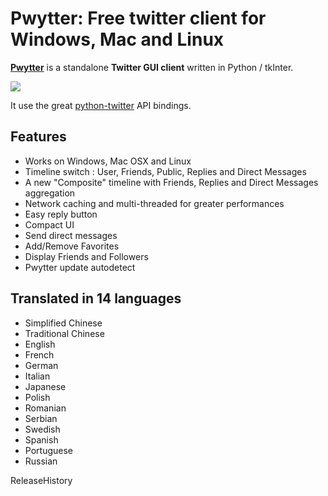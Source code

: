 # Pwytter: Free twitter client for Windows, Mac and Linux #

**[Pwytter](http://www.pwytter.com/)** is a standalone **Twitter GUI client** written in Python / tkInter.

[![](http://www.pwytter.com/wp-content/uploads/2007/07/pwytter05.jpg)](http://www.pwytter.com/)

It use the great [python-twitter](http://code.google.com/p/python-twitter/) API bindings.

## Features ##
  * Works on Windows, Mac OSX and Linux
  * Timeline switch : User, Friends, Public, Replies and Direct Messages
  * A new "Composite" timeline with Friends, Replies and Direct Messages aggregation
  * Network caching and multi-threaded for greater performances
  * Easy reply button
  * Compact UI
  * Send direct messages
  * Add/Remove Favorites
  * Display Friends and Followers
  * Pwytter update autodetect



## Translated in 14 languages ##
  * Simplified Chinese
  * Traditional Chinese
  * English
  * French
  * German
  * Italian
  * Japanese
  * Polish
  * Romanian
  * Serbian
  * Swedish
  * Spanish
  * Portuguese
  * Russian



ReleaseHistory